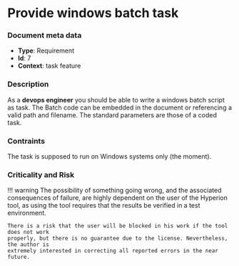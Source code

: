 # Provide windows batch task

### Document meta data
 - **Type**: Requirement
 - **Id**: 7
 - **Context**: task feature

### Description

As a **devops engineer** you should be able to write a windows batch script as task.
The Batch code can be embedded in the document or referencing
a valid path and filename. The standard parameters are those of a coded task.

   
### Contraints

The task is supposed to run on Windows systems only (the moment).

### Criticality and Risk

!!! warning
    The possibility of something going wrong, and the associated consequences of failure,
    are highly dependent on the user of the Hyperion tool, as using the tool requires that
    the results be verified in a test environment.

    There is a risk that the user will be blocked in his work if the tool does not work
    properly, but there is no guarantee due to the license. Nevertheless, the author is
    extremely interested in correcting all reported errors in the near future.
